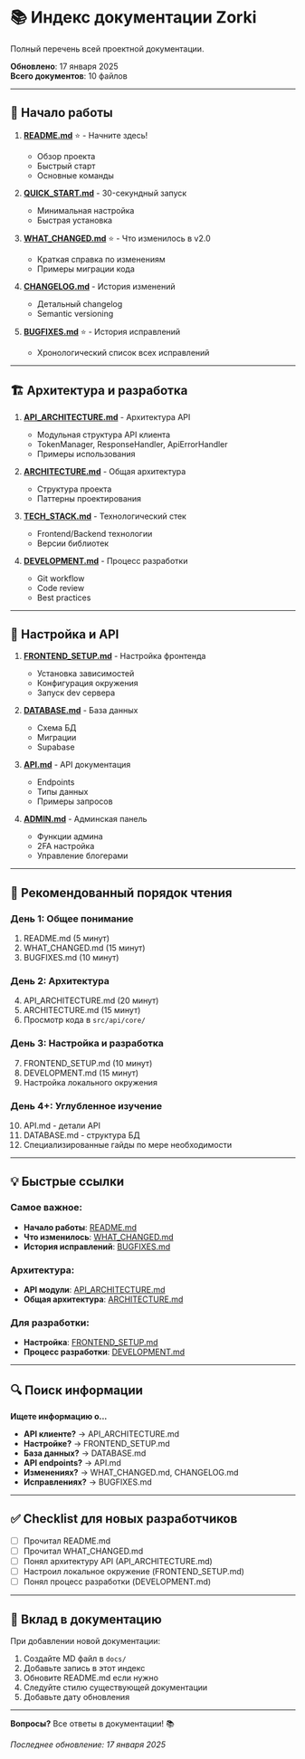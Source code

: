 # 📚 Индекс документации Zorki

Полный перечень всей проектной документации.

**Обновлено**: 17 января 2025  
**Всего документов**: 10 файлов

---

## 🚀 Начало работы

1. **[README.md](../README.md)** ⭐ - Начните здесь!
   - Обзор проекта
   - Быстрый старт
   - Основные команды

2. **[QUICK_START.md](../QUICK_START.md)** - 30-секундный запуск
   - Минимальная настройка
   - Быстрая установка

3. **[WHAT_CHANGED.md](../WHAT_CHANGED.md)** ⭐ - Что изменилось в v2.0
   - Краткая справка по изменениям
   - Примеры миграции кода

4. **[CHANGELOG.md](../CHANGELOG.md)** - История изменений
   - Детальный changelog
   - Semantic versioning

5. **[BUGFIXES.md](../BUGFIXES.md)** ⭐ - История исправлений
   - Хронологический список всех исправлений

---

## 🏗️ Архитектура и разработка

1. **[API_ARCHITECTURE.md](API_ARCHITECTURE.md)** - Архитектура API
   - Модульная структура API клиента
   - TokenManager, ResponseHandler, ApiErrorHandler
   - Примеры использования

2. **[ARCHITECTURE.md](ARCHITECTURE.md)** - Общая архитектура
   - Структура проекта
   - Паттерны проектирования

3. **[TECH_STACK.md](TECH_STACK.md)** - Технологический стек
   - Frontend/Backend технологии
   - Версии библиотек

4. **[DEVELOPMENT.md](DEVELOPMENT.md)** - Процесс разработки
   - Git workflow
   - Code review
   - Best practices

---

## 🔧 Настройка и API

1. **[FRONTEND_SETUP.md](FRONTEND_SETUP.md)** - Настройка фронтенда
   - Установка зависимостей
   - Конфигурация окружения
   - Запуск dev сервера

2. **[DATABASE.md](DATABASE.md)** - База данных
   - Схема БД
   - Миграции
   - Supabase

3. **[API.md](API.md)** - API документация
   - Endpoints
   - Типы данных
   - Примеры запросов

4. **[ADMIN.md](ADMIN.md)** - Админская панель
   - Функции админа
   - 2FA настройка
   - Управление блогерами

---

## 🎯 Рекомендованный порядок чтения

### День 1: Общее понимание
1. README.md (5 минут)
2. WHAT_CHANGED.md (15 минут)
3. BUGFIXES.md (10 минут)

### День 2: Архитектура
4. API_ARCHITECTURE.md (20 минут)
5. ARCHITECTURE.md (15 минут)
6. Просмотр кода в `src/api/core/`

### День 3: Настройка и разработка
7. FRONTEND_SETUP.md (10 минут)
8. DEVELOPMENT.md (15 минут)
9. Настройка локального окружения

### День 4+: Углубленное изучение
10. API.md - детали API
11. DATABASE.md - структура БД
12. Специализированные гайды по мере необходимости

---

## 💡 Быстрые ссылки

### Самое важное:
- **Начало работы**: [README.md](../README.md)
- **Что изменилось**: [WHAT_CHANGED.md](../WHAT_CHANGED.md)
- **История исправлений**: [BUGFIXES.md](../BUGFIXES.md)

### Архитектура:
- **API модули**: [API_ARCHITECTURE.md](API_ARCHITECTURE.md)
- **Общая архитектура**: [ARCHITECTURE.md](ARCHITECTURE.md)

### Для разработки:
- **Настройка**: [FRONTEND_SETUP.md](FRONTEND_SETUP.md)
- **Процесс разработки**: [DEVELOPMENT.md](DEVELOPMENT.md)

---

## 🔍 Поиск информации

**Ищете информацию о...**

- **API клиенте?** → API_ARCHITECTURE.md
- **Настройке?** → FRONTEND_SETUP.md
- **База данных?** → DATABASE.md
- **API endpoints?** → API.md
- **Изменениях?** → WHAT_CHANGED.md, CHANGELOG.md
- **Исправлениях?** → BUGFIXES.md

---

## ✅ Checklist для новых разработчиков

- [ ] Прочитал README.md
- [ ] Прочитал WHAT_CHANGED.md
- [ ] Понял архитектуру API (API_ARCHITECTURE.md)
- [ ] Настроил локальное окружение (FRONTEND_SETUP.md)
- [ ] Понял процесс разработки (DEVELOPMENT.md)

---

## 📝 Вклад в документацию

При добавлении новой документации:

1. Создайте MD файл в `docs/`
2. Добавьте запись в этот индекс
3. Обновите README.md если нужно
4. Следуйте стилю существующей документации
5. Добавьте дату обновления

---

**Вопросы?** Все ответы в документации! 📚

_Последнее обновление: 17 января 2025_